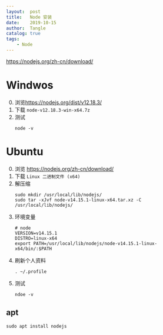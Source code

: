 ```yaml
---
layout:  post
title:   Node 安装
date:    2019-10-15
author:  Tangle
catalog: true
tags:
    - Node
---
```


<https://nodejs.org/zh-cn/download/>

# Windwos

0. 浏览<https://nodejs.org/dist/v12.18.3/>
0. 下载 `node-v12.18.3-win-x64.7z`
0. 测试
    ```
    node -v
    ```
    
# Ubuntu

0. 浏览 <https://nodejs.org/zh-cn/download/>
0. 下载 `Linux 二进制文件 (x64)`
0. 解压缩
    ```
    sudo mkdir /usr/local/lib/nodejs/
    sudo tar -xJvf node-v14.15.1-linux-x64.tar.xz -C /usr/local/lib/nodejs/
    ```
0. 环境变量
    ```
    # node
    VERSION=v14.15.1
    DISTRO=linux-x64
    export PATH=/usr/local/lib/nodejs/node-v14.15.1-linux-x64/bin/:$PATH
    ```
0. 刷新个人资料
    ```
    . ~/.profile
    ```
0. 测试
    ```
    ndoe -v
    ```

## apt

```
sudo apt install nodejs
```
